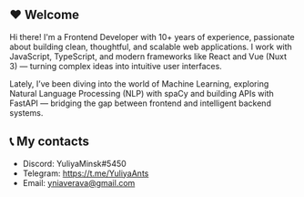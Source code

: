
## :heart: Welcome

Hi there! I'm a Frontend Developer with 10+ years of experience, passionate about building clean, thoughtful, and scalable web applications.
I work with JavaScript, TypeScript, and modern frameworks like React and Vue (Nuxt 3) — turning complex ideas into intuitive user interfaces.

Lately, I’ve been diving into the world of Machine Learning, exploring Natural Language Processing (NLP) with spaCy and building APIs with FastAPI — bridging the gap between frontend and intelligent backend systems.

## :telephone_receiver: My contacts

- Discord: YuliyaMinsk#5450
- Telegram: https://t.me/YuliyaAnts
- Email: yniaverava@gmail.com
